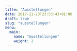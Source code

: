 ```yaml
---
title: "Ausstellungen"
date: 2017-11-23T23:53:43+01:00
draft: true
slug: "ausstellungen"
menu:
  main:
    name: "Ausstellungen"
    weight: 2
---
```



